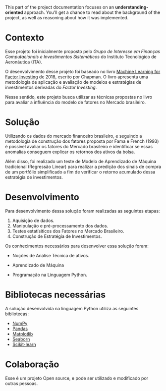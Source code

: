 This part of the project documentation focuses on an **understanding-oriented**
approach. You'll get a chance to read about the background of the project, as well as
reasoning about how it was implemented.

# Contexto

Esse projeto foi inicialmente proposto pelo _Grupo de Interesse em Finanças Computacionais e Investimentos Sistemáticos_ do Instituto Tecnológico de Aeronáutica (ITA).

O desenvolvimento desse projeto foi baseado no livro [Machine Learning for Factor Investing](http://www.mlfactor.com) de 2018, escrito por Chapman. O livro apresenta uma metodologia de aplicação e avaliação de modelos e estratégias de investimentos derivadas do _Factor Investing_.

Nesse sentido, este projeto busca utilizar as técnicas propostas no livro para avaliar a influência do modelo de fatores no Mercado brasileiro.

# Solução

Utilizando os dados do mercado financeiro brasileiro, e seguindo a metodologia de construção dos fatores proposta por Fama e French (1993) é possível avaliar os fatores do Mercado brasileiro e identificar se essas anomalias conseguem explicar os retornos dos ativos da bolsa.

Além disso, foi realizado um teste de Modelo de Aprendizado de Máquina tradicional (Regressão Linear) para realizar a predição dos sinais de compra de um portfólio simplificado a fim de verificar o retorno acumulado dessa estratégia de investimentos.

# Desenvolvimento

Para desenvolvimento dessa solução foram realizadas as seguintes etapas:

1. Aquisição de dados.
2. Manipulação e pré-processamento dos dados.
3. Testes estatísiticos dos Fatores no Mercado Brasileiro.
4. Construção de Estratégia de Investimentos.

Os conhecimentos necessários para desenvolver essa solução foram:

- Noções de Análise Técnica de ativos.

- Aprendizado de Máquina

- Programação na Linguagem Python.

# Bibliotecas necessárias

A solução desenvolvida na linguagem Python utiliza as seguintes bibliotecas:

- [NumPy](https://numpy.org/)
- [Pandas](https://pandas.pydata.org/)
- [Matplotlib](https://matplotlib.org/)
- [Seaborn](https://seaborn.pydata.org/)
- [Scikit-learn](https://scikit-learn.org/stable/)

# Colaboração

Esse é um projeto Open source, e pode ser utilizado e modificado por outras pessoas.
